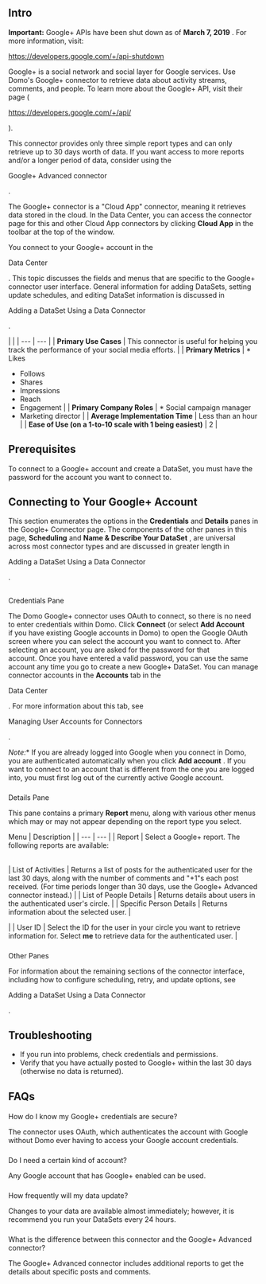 

Intro
---------


**Important:**
 Google+ APIs have been shut down as of
 **March 7, 2019**
 . For more information, visit:

https://developers.google.com/+/api-shutdown


 Google+ is a social network and social layer for Google services. Use Domo's Google+ connector to retrieve data about activity streams, comments, and people. To learn more about the Google+ API, visit their page (

https://developers.google.com/+/api/

).


 This connector provides only three simple report types and can only retrieve up to 30 days worth of data. If you want access to more reports and/or a longer period of data, consider using the

Google+ Advanced connector

.


 The Google+ connector is a "Cloud App" connector, meaning it retrieves data stored in the cloud. In the Data Center, you can access the connector page for this and other Cloud App connectors by clicking
 **Cloud App**
 in the toolbar at the top of the window.


 You connect to your Google+ account in the

Data Center

. This topic discusses the fields and menus that are specific to the Google+ connector user interface. General information for adding DataSets, setting update schedules, and editing DataSet information is discussed in

Adding a DataSet Using a Data Connector

.

  |  |
| --- | --- |
|
**Primary Use Cases**
 |
 This connector is useful for helping you track the performance of your social media efforts.
  |
|
**Primary Metrics**
 | * Likes
* Follows
* Shares
* Impressions
* Reach
* Engagement
 |
|
**Primary Company Roles**
 | * Social campaign manager
* Marketing director
 |
|
**Average Implementation Time**
 |
 Less than an hour
  |
|
**Ease of Use (on a 1-to-10 scale with 1 being easiest)**
 |
 2
  |

Prerequisites
---------------

To connect to a Google+ account and create a DataSet, you must have the password for the account you want to connect to.


 Connecting to Your Google+ Account
------------------------------------

This section enumerates the options in the
 **Credentials**
 and
 **Details**
 panes in the Google+ Connector page. The components of the other panes in this page,
 **Scheduling**
 and
 **Name & Describe Your DataSet**
 , are universal across most connector types and are discussed in greater length in

Adding a DataSet Using a Data Connector

.

##
 Credentials Pane

The Domo Google+ connector uses OAuth to connect, so there is no need to enter credentials within Domo. Click
 **Connect**
 (or select
 **Add Account**
 if you have existing Google accounts in Domo) to open the Google OAuth screen where you can select the account you want to connect to. After selecting an account, you are asked for the password for that account. Once you have entered a valid password, you can use the same account any time you go to create a new Google+ DataSet. You can manage connector accounts in the
 **Accounts**
 tab in the

Data Center

. For more information about this tab, see

Managing User Accounts for Connectors

.

*Note:**
 If you are already logged into Google when you connect in Domo, you are authenticated automatically when you click
 **Add account**
 . If you want to connect to an account that is different from the one you are logged into, you must first log out of the currently active Google account.


###
 Details Pane

This pane contains a primary
 **Report**
 menu, along with various other menus which may or may not appear depending on the report type you select.


 Menu
  |
 Description
  |
| --- | --- |
|
 Report
  |
 Select a Google+ report. The following reports are available:


|  |  |
| --- | --- |
|
 List of Activities
  |
 Returns a list of posts for the authenticated user for the last 30 days, along with the number of comments and "+1"s each post received. (For time periods longer than 30 days, use the Google+ Advanced connector instead.)
  |
|
 List of People Details
  |
 Returns details about users in the authenticated user's circle.
  |
|
 Specific Person Details
  |
 Returns information about the selected user.
  |

|
|
 User ID
  |
 Select the ID for the user in your circle you want to retrieve information for. Select
 **me**
 to retrieve data for the authenticated user.
  |


###
 Other Panes

For information about the remaining sections of the connector interface, including how to configure scheduling, retry, and update options, see

Adding a DataSet Using a Data Connector

.


 Troubleshooting
-----------------


* If you run into problems, check credentials and permissions.
* Verify that you have actually posted to Google+ within the last 30 days (otherwise no data is returned).

FAQs
------


####
 How do I know my Google+ credentials are secure?

The connector uses OAuth, which authenticates the account with Google without Domo ever having to access your Google account credentials.

###
 Do I need a certain kind of account?

Any Google account that has Google+ enabled can be used.

###
 How frequently will my data update?

Changes to your data are available almost immediately; however, it is recommend you run your DataSets every 24 hours.

###
 What is the difference between this connector and the Google+ Advanced connector?

The Google+ Advanced connector includes additional reports to get the details about specific posts and comments.

